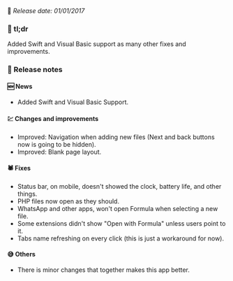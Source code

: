 [comment]: <> (Version name: v2.1.167)
[comment]: <> (Released at: 01/01/2017)
[comment]: <> (Brief description: Added Swift and Visual Basic support as many other fixes and improvements.)

📅 _Release date: 01/01/2017_

### 💬 tl;dr
Added Swift and Visual Basic support as many other fixes and improvements.

### 📰 Release notes
#### 🆕 News
* Added Swift and Visual Basic Support.

#### 💹 Changes and improvements
* Improved: Navigation when adding new files (Next and back buttons now is going to be hidden).
* Improved: Blank page layout.

#### 🕷 Fixes
* Status bar, on mobile, doesn't showed the clock, battery life, and other things.
* PHP files now open as they should.
* WhatsApp and other apps, won't open Formula when selecting a new file.
* Some extensions didn't show "Open with Formula" unless users point to it.
* Tabs name refreshing on every click (this is just a workaround for now).

#### 😅 Others
* There is minor changes that together makes this app better.